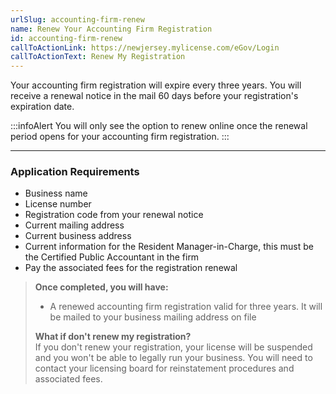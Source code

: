 ```yaml
---
urlSlug: accounting-firm-renew
name: Renew Your Accounting Firm Registration
id: accounting-firm-renew
callToActionLink: https://newjersey.mylicense.com/eGov/Login
callToActionText: Renew My Registration
---
```

Your accounting firm registration will expire every three years. You will receive a renewal notice in the mail 60 days before your registration's expiration date.

:::infoAlert 
 You will only see the option to renew online once the renewal period opens for your accounting firm registration.
:::

- - -

### Application Requirements

* Business name
* License number
* Registration code from your renewal notice
* Current mailing address
* Current business address
* Current information for the Resident Manager-in-Charge, this must be the Certified Public Accountant in the firm
* Pay the associated fees for the registration renewal

> **Once completed, you will have:**
>
> * A renewed accounting firm registration valid for three years. It will be mailed to your business mailing address on file
>
> **What if don't renew my registration?**\
> If you don't renew your registration, your license will be suspended and you won't be able to legally run your business. You will need to contact your licensing board for reinstatement procedures and associated fees.
